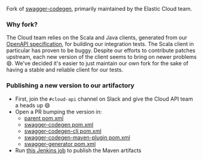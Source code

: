Fork of [swagger-codegen](https://github.com/swagger-api/swagger-codegen), primarily maintained by the Elastic Cloud team.

### Why fork?

The Cloud team relies on the Scala and Java clients, generated from our [OpenAPI specification](https://github.com/elastic/cloud/blob/master/scala-services/adminconsole/src/main/resources/apidocs-full.json), for building our integration tests. The Scala client in particular has proven to be buggy. Despite our efforts to contribute patches upstream, each new version of the client seems to bring on newer problems :smile:. We've decided it's easier to just maintain our own fork for the sake of having a stable and reliable client for our tests.

### Publishing a new version to our artifactory

  - First, join the `#cloud-api` channel on Slack and give the Cloud API team a heads up :smile:
  - Open a PR bumping the version in:
    - [parent pom.xml](https://github.com/elastic/swagger-codegen/blob/master/pom.xml)
    - [swagger-codegen pom.xml](https://github.com/elastic/swagger-codegen/blob/master/modules/swagger-codegen/pom.xml)
    - [swagger-codegen-cli pom.xml](https://github.com/elastic/swagger-codegen/blob/master/modules/swagger-codegen-cli/pom.xml)
    - [swagger-codegen-maven-plugin pom.xml](https://github.com/elastic/swagger-codegen/blob/master/modules/swagger-codegen-maven-plugin/pom.xml)
    - [swagger-generator pom.xml](https://github.com/elastic/swagger-codegen/blob/master/modules/swagger-generator/pom.xml)
  - Run [this Jenkins job](https://ci-staging.found.no/job/cloud-swagger-codegen-fork/) to publish the Maven artifacts
